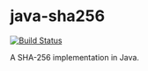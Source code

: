 # java-sha256

[![Build Status](https://travis-ci.com/meyfa/java-sha256.svg?branch=master)](https://travis-ci.com/meyfa/java-sha256)

A SHA-256 implementation in Java.
